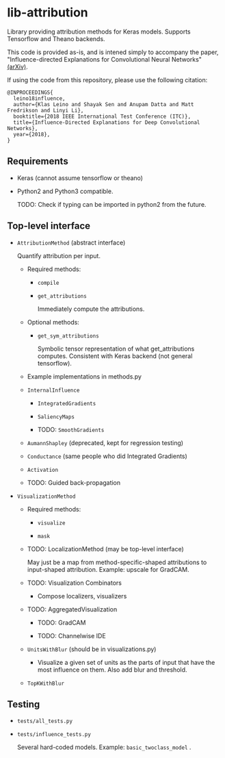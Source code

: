 # lib-attribution
Library providing attribution methods for Keras models. Supports Tensorflow and Theano backends.

This code is provided as-is, and is intened simply to accompany the paper, "Influence-directed Explanations for Convolutional Neural Networks" [(arXiv)](https://arxiv.org/pdf/1802.03788.pdf).

If using the code from this repository, please use the following citation:

```
@INPROCEEDINGS{
  leino18influence,
  author={Klas Leino and Shayak Sen and Anupam Datta and Matt Fredrikson and Linyi Li},
  booktitle={2018 IEEE International Test Conference (ITC)},
  title={Influence-Directed Explanations for Deep Convolutional Networks},
  year={2018},
}
```



## Requirements

  - Keras (cannot assume tensorflow or theano)

  - Python2 and Python3 compatible.

    TODO: Check if typing can be imported in python2 from the future.

## Top-level interface

- ```AttributionMethod``` (abstract interface)

  Quantify attribution per input.

  - Required methods:

	- ```compile```

    - ```get_attributions```

	  Immediately compute the attributions.

  - Optional methods:

    - ```get_sym_attributions```

	  Symbolic tensor representation of what get_attributions computes. Consistent with Keras
      backend (not general tensorflow).

  - Example implementations in methods.py

  - ```InternalInfluence```

    - ```IntegratedGradients```

    - ```SaliencyMaps```

	- TODO: ```SmoothGradients```

  - ```AumannShapley``` (deprecated, kept for regression testing)

  - ```Conductance``` (same people who did Integrated Gradients)

  - ```Activation```

  - TODO: Guided back-propagation

- ```VisualizationMethod```

  - Required methods:

    - ```visualize```

	- ```mask```

  - TODO: LocalizationMethod (may be top-level interface)

    May just be a map from method-specific-shaped attributions to input-shaped attribution.
    Example: upscale for GradCAM.

  - TODO: Visualization Combinators

    - Compose localizers, visualizers

  - TODO: AggregatedVisualization

    - TODO: GradCAM

    - TODO: Channelwise IDE

  - ```UnitsWithBlur``` (should be in visualizations.py)

    - Visualize a given set of units as the parts of input that have the most influence on them.
      Also add blur and threshold.

  - ```TopKWithBlur```

## Testing

  - ```tests/all_tests.py```

  - ```tests/influence_tests.py```

    Several hard-coded models. Example: ```basic_twoclass_model``` .
